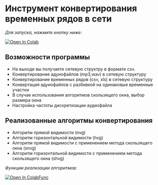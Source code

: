 # Инструмент конвертирования временных рядов в сети

*Для запуска, нажмите кнопку ниже:*
 
 [![Open In Colab](https://colab.research.google.com/assets/colab-badge.svg)](https://colab.research.google.com/github/danielka777/time-series-in-complex-network/blob/main/Run.ipynb)

## Возможности программы
* На выходе вы получаете сетевую структру в формате csv.
* Конвертирование адуиофайлов (mp3,wav) в сетевую структуру
* Конвертирование временных рядов (csv, xls) в сетевую структуру
* Конвертация адуиофайлов с разбивкой на одинаковые временные участки
* В случае использования алгоритмов скользящего окна, выбор размера окна
* Настройка частоты дискретизации аудиофайла

## Реализованные алгоритмы конвертирования
* Алгоритм прямой видимости (nvg)
* Алгоритм горизонтальной видимости (hvg)
* Алгоритм прямой видимости с применением метода скользящего окна (snvg)
* Алгоритм горизонтальной видимости с применением метода скользящего окна (shvg)

*Функции реализации алгоритмов:* 

[![Open In ColabFunc](https://colab.research.google.com/assets/colab-badge.svg)](https://colab.research.google.com/github/danielka777/time-series-in-complex-network/blob/main/Functions.ipynb)



